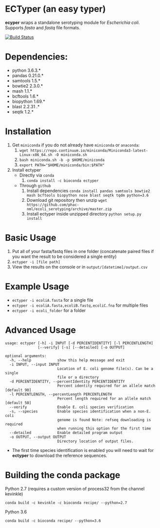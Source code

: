 # ECTyper (an easy typer)
**ecyper** wraps a standalone serotyping module for _Escherichia coli_.
Supports _fasta_ and _fastq_ file formats.

[![Build Status](https://travis-ci.org/phac-nml/ecoli_serotyping.svg?branch=master)](https://travis-ci.org/phac-nml/ecoli_serotyping)

# Dependencies:
- python 3.6.3.*
- pandas 0.21.0.*
- samtools 1.5.*
- bowtie2 2.3.0.*
- mash 1.1.*
- bcftools 1.6.*
- biopython 1.69.*
- blast 2.2.31 .*
- seqtk 1.2.*

# Installation
1. Get `miniconda` if you do not already have `miniconda` or `anaconda`:
    1. `wget https://repo.continuum.io/miniconda/Miniconda3-latest-Linux-x86_64.sh -O miniconda.sh`
    1. `bash miniconda.sh -b -p $HOME/miniconda`
    1. `export PATH="$HOME/miniconda/bin:$PATH"`
2. Install ectyper  
    * Directly via `conda`
    	1. `conda install -c bioconda ectyper`
    * Through `github`
    	1. Install dependencies
          `conda install pandas samtools bowtie2 mash bcftools biopython nose blast seqtk tqdm python=3.6`
    	1. Download git repository then unzip
          `wget https://github.com/phac-nml/ecoli_serotyping/archive/master.zip`
    	1. Install ectyper inside unzipped directory
          `python setup.py install`

# Basic Usage
1. Put all of your fasta/fastq files in one folder (concatenate paired files if you want the result to be considered a single entity)
1. `ectyper -i [file path]`
1. View the results on the console or in `output/[datetime]/output.csv`

# Example Usage
* `ectyper -i ecoliA.fasta`  for a single file
* `ectyper -i ecoliA.fasta,ecoliB.fastq,ecoliC.fna`	for multiple files  
* `ectyper -i ecoli_folder`	for a folder

# Advanced Usage
```
usage: ectyper [-h] -i INPUT [-d PERCENTIDENTITY] [-l PERCENTLENGTH]
               [--verify] [-s] [--detailed] [-o OUTPUT]

optional arguments:
  -h, --help            show this help message and exit
  -i INPUT, --input INPUT
                        Location of E. coli genome file(s). Can be a single
                        file or a directory
  -d PERCENTIDENTITY, --percentIdentity PERCENTIDENTITY
                        Percent identity required for an allele match [default 90]
  -l PERCENTLENGTH, --percentLength PERCENTLENGTH
                        Percent length required for an allele match [default 50]
  --verify              Enable E. coli species verification
  -s, --species         Enable species identification when a non-E. coli
                        genome is found Note: refseq downloading is required
                        when running this option for the first time
  --detailed            Enable detailed program output
  -o OUTPUT, --output OUTPUT
                        Directory location of output files.
```
* The first time species identification is enabled you will need to wait for **ectyper** to download the reference sequences.

# Building the conda package
Python 2.7
(requires a custom version of process32 from the channel kevinkle)

`conda build -c kevinkle -c bioconda recipe/ --python=2.7`

Python 3.6

`conda build -c bioconda recipe/ --python=3.6`
